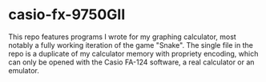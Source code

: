 # casio-fx-9750GII
This repo features programs I wrote for my graphing calculator, most notably a fully working iteration of the game "Snake". The single file in the repo is a duplicate of my calculator memory with propriety encoding, which can only be opened with the Casio FA-124 software, a real calculator or an emulator.
